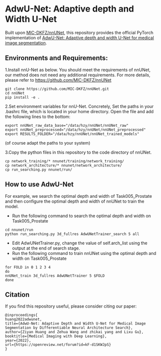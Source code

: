 # AdwU-Net: Adaptive depth and Width U-Net
Built upon [MIC-DKFZ/nnUNet](https://github.com/MIC-DKFZ/nnUNet), this repository provides the official PyTorch implementation of [AdwU-Net: Adaptive depth and width U-Net for medical image segmentation](https://openreview.net/forum?id=kF-d1SKWJpS).

## Environments and Requirements:
1.Install nnU-Net as below. You should meet the requirements of nnUNet, our method does not need any additional requirements.  For more details, please refer to https://github.com/MIC-DKFZ/nnUNet
```
git clone https://github.com/MIC-DKFZ/nnUNet.git
cd nnUNet
pip install -e .
```

2.Set environment variables for nnU-Net. Concretely, Set the paths in your .bashrc file, which is located in your home directory. Open the file and add the following lines to the bottom:
```
export nnUNet_raw_data_base="/data/hzy/nnUNet/nnUNet_raw"
export nnUNet_preprocessed="/data/hzy/nnUNet/nnUNet_preprocessed"
export RESULTS_FOLDER="/data/hzy/nnUNet/nnUNet_trained_models"
```
(of course adapt the paths to your system)

3.Copy the python files in this repository to the code directory of nnUNet.
```
cp network_training/* nnunet/training/network_training/
cp network_architecture/* nnunet/network_architecture/
cp run_searching.py nnunet/run/
```

## How to use AdwU-Net
For example, we search the optimal depth and width of Task005_Prostate and then configure the optimal depth and width of nnUNet to train the model.
* Run the following command to search the optimal depth and width on Task005_Prostate
```
cd nnunet/run
python run_searching.py 3d_fullres AdwUNetTrainer_search 5 all
```
* Edit  AdwUNetTrainer.py, change the value of self.arch_list using the output at the end of search stage.
* Run the following command to train nnUNet using the optimal depth and width on Task005_Prostate
```
for FOLD in 0 1 2 3 4
do
nnUNet_train 3d_fullres AdwUNetTrainer 5 $FOLD
done
```
## Citation
If you find this repository useful, please consider citing our paper:
```
@inproceedings{
huang2022adwunet,
title={AdwU-Net: Adaptive Depth and Width U-Net for Medical Image Segmentation by Differentiable Neural Architecture Search},
author={Ziyan Huang and Zehua Wang and zhikai yang and Lixu Gu},
booktitle={Medical Imaging with Deep Learning},
year={2022},
url={https://openreview.net/forum?id=kF-d1SKWJpS}
}
```
